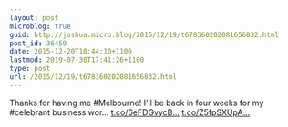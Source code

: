 ```yaml
---
layout: post
microblog: true
guid: http://joshua.micro.blog/2015/12/19/t678360202081656832.html
post_id: 36459
date: 2015-12-20T10:44:10+1100
lastmod: 2019-07-30T17:41:26+1100
type: post
url: /2015/12/19/t678360202081656832.html
---
```

Thanks for having me #Melbourne! I'll be back in four weeks for my #celebrant business wor… [t.co/6eFDGvycB...](https://t.co/6eFDGvycBV) [t.co/Z5fpSXUpA...](https://t.co/Z5fpSXUpAC)
